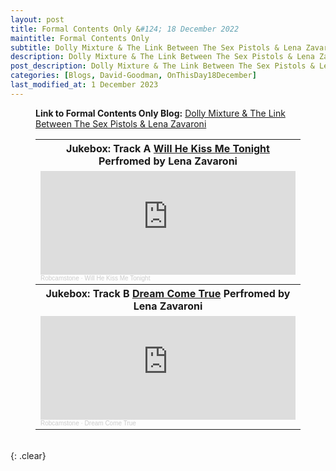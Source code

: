 ```yaml
---
layout: post
title: Formal Contents Only &#124; 18 December 2022
maintitle: Formal Contents Only
subtitle: Dolly Mixture & The Link Between The Sex Pistols & Lena Zavaroni
description: Dolly Mixture & The Link Between The Sex Pistols & Lena Zavaroni.
post_description: Dolly Mixture & The Link Between The Sex Pistols & Lena Zavaroni.
categories: [Blogs, David-Goodman, OnThisDay18December]
last_modified_at: 1 December 2023
---
```


<figure class="fig3">
<p><strong>Link to Formal Contents Only Blog:</strong> <a class="external-link" href="https://formalcontentsonly.wordpress.com/2022/12/18/dolly-mixture-the-link-between-the-sex-pistols-lena-zavaroni">Dolly Mixture & The Link Between The Sex Pistols & Lena Zavaroni</a></p>
</figure>

<figure class="fig3">
<table>
<tr id="jukebox"><th>Jukebox: Track A <a href="/discography/singles/1980-11-will-he-kiss-me-tonight#infobox1">Will He Kiss Me Tonight</a> Perfromed by Lena Zavaroni</th></tr>
<tr><td><iframe width="100%" height="166" scrolling="no" frameborder="no" allow="autoplay" src="https://w.soundcloud.com/player/?url=https%3A//api.soundcloud.com/tracks/206200258&color=%23ff5500&auto_play=false&hide_related=false&show_comments=true&show_user=true&show_reposts=false&show_teaser=true"></iframe><div style="font-size: 10px; color: #cccccc;line-break: anywhere;word-break: normal;overflow: hidden;white-space: nowrap;text-overflow: ellipsis; font-family: Interstate,Lucida Grande,Lucida Sans Unicode,Lucida Sans,Garuda,Verdana,Tahoma,sans-serif;font-weight: 100;"><a href="https://soundcloud.com/robcamstone" title="Robcamstone" target="_blank" style="color: #cccccc; text-decoration: none;">Robcamstone</a> · <a href="https://soundcloud.com/robcamstone/will-he-kiss-me-tonight" title="Will He Kiss Me Tonight" target="_blank" style="color: #cccccc; text-decoration: none;">Will He Kiss Me Tonight</a></div></td></tr>
<tr id="jukebox"><th>Jukebox: Track B <a href="/discography/singles/1980-11-will-he-kiss-me-tonight#infobox2">Dream Come True</a> Perfromed by Lena Zavaroni</th></tr>
<tr><td><iframe width="100%" height="166" scrolling="no" frameborder="no" allow="autoplay" src="https://w.soundcloud.com/player/?url=https%3A//api.soundcloud.com/tracks/206200253&color=%23ff5500&auto_play=false&hide_related=false&show_comments=true&show_user=true&show_reposts=false&show_teaser=true"></iframe><div style="font-size: 10px; color: #cccccc;line-break: anywhere;word-break: normal;overflow: hidden;white-space: nowrap;text-overflow: ellipsis; font-family: Interstate,Lucida Grande,Lucida Sans Unicode,Lucida Sans,Garuda,Verdana,Tahoma,sans-serif;font-weight: 100;"><a href="https://soundcloud.com/robcamstone" title="Robcamstone" target="_blank" style="color: #cccccc; text-decoration: none;">Robcamstone</a> · <a href="https://soundcloud.com/robcamstone/dream-come-true" title="Dream Come True" target="_blank" style="color: #cccccc; text-decoration: none;">Dream Come True</a></div></td></tr>
</table>
</figure>

<br />{: .clear}

